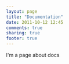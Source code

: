 ```yaml
---
layout: page
title: "Documentation"
date: 2011-10-12 12:45
comments: true
sharing: true
footer: true
---
```


I'm a page about docs